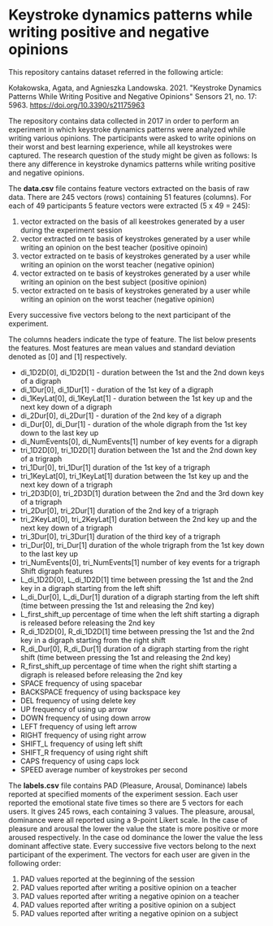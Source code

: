 # Keystroke dynamics patterns while writing positive and negative opinions

This repository cantains dataset referred in the following article:

Kołakowska, Agata, and Agnieszka Landowska. 2021. "Keystroke Dynamics Patterns While Writing Positive and Negative Opinions" Sensors 21, no. 17: 5963. https://doi.org/10.3390/s21175963 

The repository contains data collected in 2017 in order to perform an experiment in which keystroke dynamics patterns were analyzed while writing various opinions. The participants were asked to write opinions on their worst and best learning experience, while all keystrokes were captured. The research question of the study might be given as follows: Is there any difference in keystroke dynamics patterns while writing positive and negative opinions.

The **data.csv** file contains feature vectors extracted on the basis of raw data. There are 245 vectors (rows) containing 51 features (columns). For each of 49 participants 5 feature vectors were extracted (5 x 49 = 245):  

1. vector extracted on the basis of all keestrokes generated by a user during the experiment session  
2. vector extracted on te basis of keystrokes generated by a user while writing an opinion on the best teacher (positive opinoin) 
3. vector extracted on te basis of keystrokes generated by a user while writing an opinion on the worst teacher (negative opinion) 
4. vector extracted on te basis of keystrokes generated by a user while writing an opinion on the best subject (positive opinion) 
5. vector extracted on te basis of keystrokes generated by a user while writing an opinion on the worst teacher (negative opinion) 

Every successive five vectors belong to the next participant of the experiment.

The columns headers indicate the type of feature. The list below presents the features. Most features are mean values and standard deviation denoted
as [0] and [1] respectively.

- di_1D2D[0], di_1D2D[1]  - duration between the 1st and the 2nd down keys of a digraph
- di_1Dur[0], di_1Dur[1]  - duration of the 1st key of a digraph
- di_1KeyLat[0], di_1KeyLat[1] - duration between the 1st key up and the next key down of a digraph
- di_2Dur[0], di_2Dur[1] - duration of the 2nd key of a digraph
- di_Dur[0], di_Dur[1] - duration of the whole digraph from the 1st key down to the last key up
- di_NumEvents[0], di_NumEvents[1] number of key events for a digraph
- tri_1D2D[0], tri_1D2D[1] duration between the 1st and the 2nd down key of a trigraph
- tri_1Dur[0], tri_1Dur[1] duration of the 1st key of a trigraph
- tri_1KeyLat[0], tri_1KeyLat[1] duration between the 1st key up and the next key down of a trigraph
- tri_2D3D[0], tri_2D3D[1] duration between the 2nd and the 3rd down key of a trigraph
- tri_2Dur[0], tri_2Dur[1] duration of the 2nd key of a trigraph
- tri_2KeyLat[0], tri_2KeyLat[1] duration between the 2nd key up and the next key down of a trigraph
- tri_3Dur[0], tri_3Dur[1] duration of the third key of a trigraph
- tri_Dur[0], tri_Dur[1] duration of the whole trigraph from the 1st key down to the last key up
- tri_NumEvents[0], tri_NumEvents[1] number of key events for a trigraph Shift digraph features
- L_di_1D2D[0], L_di_1D2D[1] time between pressing the 1st and the 2nd key in a digraph starting from the left shift
- L_di_Dur[0], L_di_Dur[1] duration of a digraph starting from the left shift (time between pressing the 1st and releasing the 2nd key)
- L_first_shift_up percentage of time when the left shift starting a digraph is released before releasing the 2nd key
- R_di_1D2D[0], R_di_1D2D[1] time between pressing the 1st and the 2nd key in a digraph starting from the right shift
- R_di_Dur[0], R_di_Dur[1] duration of a digraph starting from the right shift (time between pressing the 1st and releasing the 2nd key)
- R_first_shift_up percentage of time when the right shift starting a digraph is released before releasing the 2nd key
- SPACE frequency of using spacebar
- BACKSPACE frequency of using backspace key
- DEL frequency of using delete key
- UP frequency of using up arrow
- DOWN frequency of using down arrow
- LEFT frequency of using left arrow
- RIGHT frequency of using right arrow
- SHIFT_L frequency of using left shift
- SHIFT_R frequency of using right shift
- CAPS frequency of using caps lock
- SPEED average number of keystrokes per second


The **labels.csv** file contains PAD (Pleasure, Arousal, Dominance) labels reported at specified moments of the experiment session. Each user reported the emotional state five times so there are 5 vectors for each users. It gives 245 rows, each containing 3 values. The pleasure, arousal, dominance were all reported using a 9-point Likert scale. In the case of pleasure and arousal the lower the value the state is more positive or more aroused respectively. In the case od dominance the lower the value the less dominant affective state. Every successive five vectors belong to the next participant of the experiment. The vectors for each user are given in the following order:

1. PAD values reported at the beginning of the session
2. PAD values reported after writing a positive opinion on a teacher
3. PAD values reported after writing a negative opinion on a teacher
4. PAD values reported after writing a positive opinion on a subject
5. PAD values reported after writing a negative opinion on a subject 
